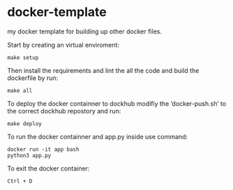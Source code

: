 # docker-template
my docker template for building up other docker files.


Start by creating an virtual enviroment:

    make setup

Then install the requirements and lint the all the code and build the dockerfile by run:

    make all 

To deploy the docker containner to dockhub modifiy the ‘docker-push.sh’ to the correct dockhub repostory and run:

    make deploy

To run the docker containner and app.py inside use command:

    docker run -it app bash
    python3 app.py

To exit the docker container:

    Ctrl + D